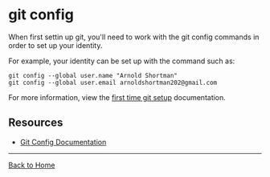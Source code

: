 # git config

When first settin up git, you'll need to work with the git config commands in order to set up your identity.

For example, your identity can be set up with the command such as:

```
git config --global user.name "Arnold Shortman"
git config --global user.email arnoldshortman202@gmail.com
```

For more information, view the [first time git setup](https://git-scm.com/book/en/v2/Getting-Started-First-Time-Git-Setup) documentation.

## Resources

- [Git Config Documentation](https://git-scm.com/docs/git-config)

---

[Back to Home](../README.md)
